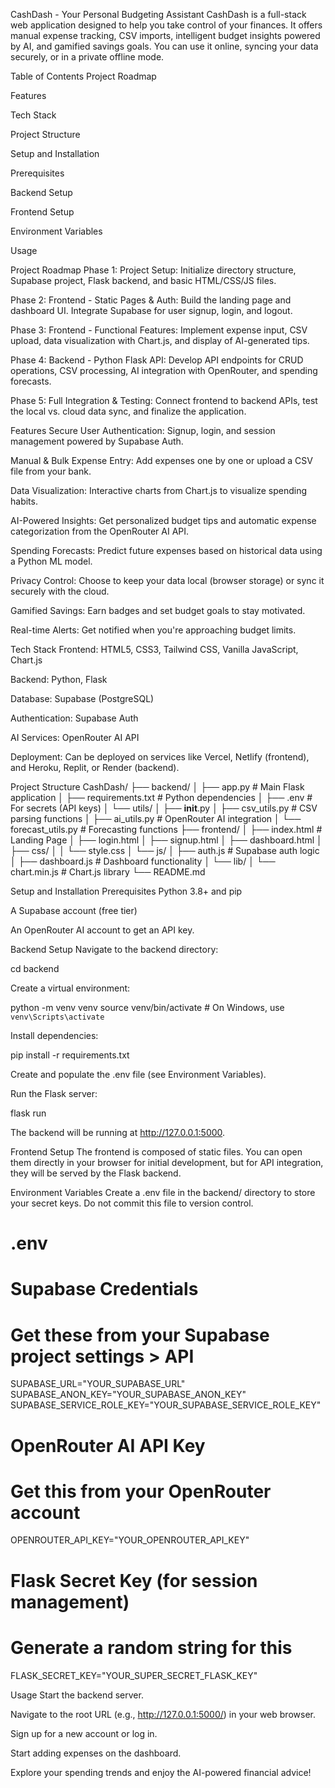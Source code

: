 CashDash - Your Personal Budgeting Assistant
CashDash is a full-stack web application designed to help you take control of your finances. It offers manual expense tracking, CSV imports, intelligent budget insights powered by AI, and gamified savings goals. You can use it online, syncing your data securely, or in a private offline mode.

Table of Contents
Project Roadmap

Features

Tech Stack

Project Structure

Setup and Installation

Prerequisites

Backend Setup

Frontend Setup

Environment Variables

Usage

Project Roadmap
Phase 1: Project Setup: Initialize directory structure, Supabase project, Flask backend, and basic HTML/CSS/JS files.

Phase 2: Frontend - Static Pages & Auth: Build the landing page and dashboard UI. Integrate Supabase for user signup, login, and logout.

Phase 3: Frontend - Functional Features: Implement expense input, CSV upload, data visualization with Chart.js, and display of AI-generated tips.

Phase 4: Backend - Python Flask API: Develop API endpoints for CRUD operations, CSV processing, AI integration with OpenRouter, and spending forecasts.

Phase 5: Full Integration & Testing: Connect frontend to backend APIs, test the local vs. cloud data sync, and finalize the application.

Features
Secure User Authentication: Signup, login, and session management powered by Supabase Auth.

Manual & Bulk Expense Entry: Add expenses one by one or upload a CSV file from your bank.

Data Visualization: Interactive charts from Chart.js to visualize spending habits.

AI-Powered Insights: Get personalized budget tips and automatic expense categorization from the OpenRouter AI API.

Spending Forecasts: Predict future expenses based on historical data using a Python ML model.

Privacy Control: Choose to keep your data local (browser storage) or sync it securely with the cloud.

Gamified Savings: Earn badges and set budget goals to stay motivated.

Real-time Alerts: Get notified when you're approaching budget limits.

Tech Stack
Frontend: HTML5, CSS3, Tailwind CSS, Vanilla JavaScript, Chart.js

Backend: Python, Flask

Database: Supabase (PostgreSQL)

Authentication: Supabase Auth

AI Services: OpenRouter AI API

Deployment: Can be deployed on services like Vercel, Netlify (frontend), and Heroku, Replit, or Render (backend).

Project Structure
CashDash/
├── backend/
│   ├── app.py             # Main Flask application
│   ├── requirements.txt   # Python dependencies
│   ├── .env               # For secrets (API keys)
│   └── utils/
│       ├── __init__.py
│       ├── csv_utils.py   # CSV parsing functions
│       ├── ai_utils.py    # OpenRouter AI integration
│       └── forecast_utils.py # Forecasting functions
├── frontend/
│   ├── index.html         # Landing Page
│   ├── login.html
│   ├── signup.html
│   ├── dashboard.html
│   ├── css/
│   │   └── style.css
│   └── js/
│       ├── auth.js        # Supabase auth logic
│       ├── dashboard.js   # Dashboard functionality
│       └── lib/
│           └── chart.min.js # Chart.js library
└── README.md

Setup and Installation
Prerequisites
Python 3.8+ and pip

A Supabase account (free tier)

An OpenRouter AI account to get an API key.

Backend Setup
Navigate to the backend directory:

cd backend

Create a virtual environment:

python -m venv venv
source venv/bin/activate  # On Windows, use `venv\Scripts\activate`

Install dependencies:

pip install -r requirements.txt

Create and populate the .env file (see Environment Variables).

Run the Flask server:

flask run

The backend will be running at http://127.0.0.1:5000.

Frontend Setup
The frontend is composed of static files. You can open them directly in your browser for initial development, but for API integration, they will be served by the Flask backend.

Environment Variables
Create a .env file in the backend/ directory to store your secret keys. Do not commit this file to version control.

# .env

# Supabase Credentials
# Get these from your Supabase project settings > API
SUPABASE_URL="YOUR_SUPABASE_URL"
SUPABASE_ANON_KEY="YOUR_SUPABASE_ANON_KEY"
SUPABASE_SERVICE_ROLE_KEY="YOUR_SUPABASE_SERVICE_ROLE_KEY"

# OpenRouter AI API Key
# Get this from your OpenRouter account
OPENROUTER_API_KEY="YOUR_OPENROUTER_API_KEY"

# Flask Secret Key (for session management)
# Generate a random string for this
FLASK_SECRET_KEY="YOUR_SUPER_SECRET_FLASK_KEY"

Usage
Start the backend server.

Navigate to the root URL (e.g., http://127.0.0.1:5000/) in your web browser.

Sign up for a new account or log in.

Start adding expenses on the dashboard.

Explore your spending trends and enjoy the AI-powered financial advice!
